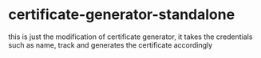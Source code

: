 # certificate-generator-standalone
this is just the modification of certificate generator,
it takes the credentials such as name, track and generates the certificate accordingly

